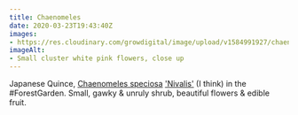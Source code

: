 ```yaml
---
title: Chaenomeles
date: 2020-03-23T19:43:40Z
images:
- https://res.cloudinary.com/growdigital/image/upload/v1584991927/chaenomeles-15849917843481.jpg
imageAlt:
- Small cluster white pink flowers, close up
---
```


Japanese Quince, [Chaenomeles speciosa](https://pfaf.org/user/Plant.aspx?LatinName=Chaenomeles+speciosa) ['Nivalis'](https://www.rhs.org.uk/Plants/99751/Chaenomeles-speciosa-Nivalis/Details) (I think) in the #ForestGarden. Small, gawky & unruly shrub, beautiful flowers & edible fruit.
